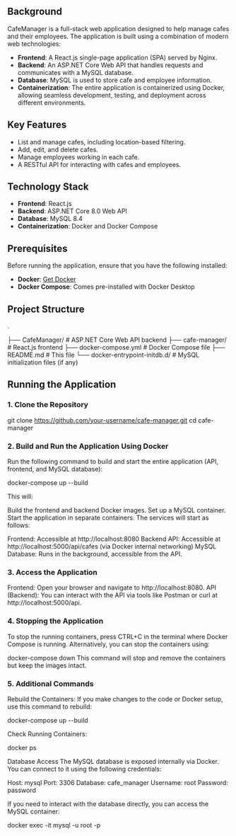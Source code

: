 
## Background

CafeManager is a full-stack web application designed to help manage cafes and their employees. The application is built using a combination of modern web technologies:

- **Frontend**: A React.js single-page application (SPA) served by Nginx.
- **Backend**: An ASP.NET Core Web API that handles requests and communicates with a MySQL database.
- **Database**: MySQL is used to store cafe and employee information.
- **Containerization**: The entire application is containerized using Docker, allowing seamless development, testing, and deployment across different environments.

## Key Features

- List and manage cafes, including location-based filtering.
- Add, edit, and delete cafes.
- Manage employees working in each cafe.
- A RESTful API for interacting with cafes and employees.

## Technology Stack

- **Frontend**: React.js
- **Backend**: ASP.NET Core 8.0 Web API
- **Database**: MySQL 8.4
- **Containerization**: Docker and Docker Compose

## Prerequisites

Before running the application, ensure that you have the following installed:

- **Docker**: [Get Docker](https://www.docker.com/get-started)
- **Docker Compose**: Comes pre-installed with Docker Desktop

## Project Structure

.

├── CafeManager/               # ASP.NET Core Web API backend
├── cafe-manager/              # React.js frontend
├── docker-compose.yml         # Docker Compose file
├── README.md                  # This file
└── docker-entrypoint-initdb.d/ # MySQL initialization files (if any)

## Running the Application

### 1. Clone the Repository

git clone https://github.com/your-username/cafe-manager.git
cd cafe-manager

### 2. Build and Run the Application Using Docker
Run the following command to build and start the entire application (API, frontend, and MySQL database):

docker-compose up --build

This will:

Build the frontend and backend Docker images.
Set up a MySQL container.
Start the application in separate containers.
The services will start as follows:

Frontend: Accessible at http://localhost:8080
Backend API: Accessible at http://localhost:5000/api/cafes (via Docker internal networking)
MySQL Database: Runs in the background, accessible from the API.

### 3. Access the Application
Frontend: Open your browser and navigate to http://localhost:8080.
API (Backend): You can interact with the API via tools like Postman or curl at http://localhost:5000/api.

### 4. Stopping the Application
To stop the running containers, press CTRL+C in the terminal where Docker Compose is running. Alternatively, you can stop the containers using:

docker-compose down
This command will stop and remove the containers but keep the images intact.

### 5. Additional Commands
Rebuild the Containers: If you make changes to the code or Docker setup, use this command to rebuild:

docker-compose up --build

Check Running Containers:

docker ps


Database Access
The MySQL database is exposed internally via Docker. You can connect to it using the following credentials:

Host: mysql
Port: 3306
Database: cafe_manager
Username: root
Password: password

If you need to interact with the database directly, you can access the MySQL container:

docker exec -it <mysql-container-id> mysql -u root -p
